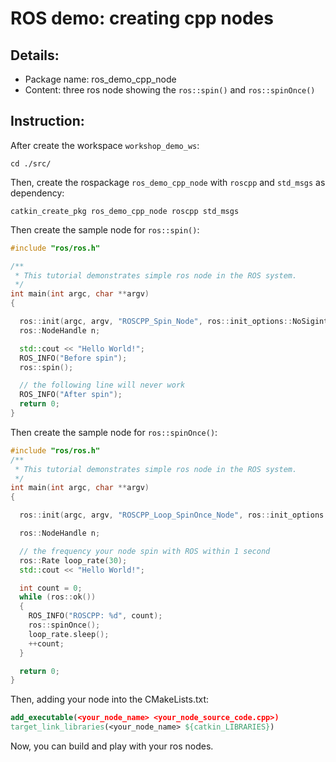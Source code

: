 # ROS demo: creating cpp nodes

## Details:
* Package name: ros_demo_cpp_node
* Content: three ros node showing the `ros::spin()` and `ros::spinOnce()`

## Instruction:
After create the workspace `workshop_demo_ws`:

```
cd ./src/
```

Then, create the rospackage `ros_demo_cpp_node` with `roscpp` and `std_msgs` as dependency:

```
catkin_create_pkg ros_demo_cpp_node roscpp std_msgs
```

Then create the sample node for `ros::spin()`:
```cpp
#include "ros/ros.h"

/**
 * This tutorial demonstrates simple ros node in the ROS system.
 */
int main(int argc, char **argv)
{

  ros::init(argc, argv, "ROSCPP_Spin_Node", ros::init_options::NoSigintHandler);
  ros::NodeHandle n;

  std::cout << "Hello World!";
  ROS_INFO("Before spin");
  ros::spin();

  // the following line will never work
  ROS_INFO("After spin");
  return 0;
}
```

Then create the sample node for `ros::spinOnce()`:

```cpp
#include "ros/ros.h"
/**
 * This tutorial demonstrates simple ros node in the ROS system.
 */
int main(int argc, char **argv)
{

  ros::init(argc, argv, "ROSCPP_Loop_SpinOnce_Node", ros::init_options::NoSigintHandler);

  ros::NodeHandle n;

  // the frequency your node spin with ROS within 1 second
  ros::Rate loop_rate(30);
  std::cout << "Hello World!";

  int count = 0;
  while (ros::ok())
  {
    ROS_INFO("ROSCPP: %d", count);
    ros::spinOnce();
    loop_rate.sleep();
    ++count;
  }

  return 0;
}
```

Then, adding your node into the CMakeLists.txt:

```cmake
add_executable(<your_node_name> <your_node_source_code.cpp>)
target_link_libraries(<your_node_name> ${catkin_LIBRARIES})
```

Now, you can build and play with your ros nodes.